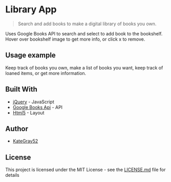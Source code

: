 # Library App
> Search and add books to make a digital library of books you own.


Uses Google Books API to search and select to add book to the bookshelf. Hover over bookshelf image to get more info, or click x to remove.



## Usage example

Keep track of books you own, make a list of books you want, keep track of loaned items, or get more information.



## Built With

* [jQuery](https://jquery.com/) - JavaScript
* [Google Books Api](https://developers.google.com/books/) - API
* [Html5](https://html5up.net/editorial) - Layout


## Author

* [KateGray52](https://github.com/KateGray52)

## License

This project is licensed under the MIT License - see the [LICENSE.md](LICENSE.md) file for details
